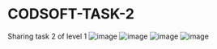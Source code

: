 # CODSOFT-TASK-2
Sharing task 2 of level 1 
![image](https://github.com/m270803/CODSOFT-TASK-2/assets/72223171/97c0bbc1-df80-4b3b-a1cd-6dc2d897f936)
![image](https://github.com/m270803/CODSOFT-TASK-2/assets/72223171/ab28d2e9-937a-4c2d-b849-6832481e90b1)
![image](https://github.com/m270803/CODSOFT-TASK-2/assets/72223171/3e46f1d8-ff4b-4beb-ba06-0204f26294ca)
![image](https://github.com/m270803/CODSOFT-TASK-2/assets/72223171/fb1ed325-6c1b-4ddb-bcd9-73b60a7689cf)
